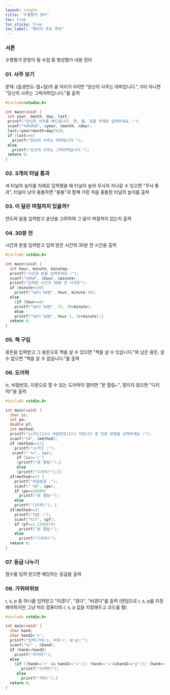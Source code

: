 ```yaml
---
layout: single
title: "수행평가 정리"
toc: true
toc_sticky: true
toc_label: "페이지 주요 목차"
---
```

### 서론
수행평가 문항이 될 수업 중 형성평가 내용 정리
### 01. 사주 보기
문제: (출생연도-월+일)의 끝 자리가 0이면 "당신의 사주는 대박입니다.", 0이 아니면 "당신의 사주는 그럭저럭입니다."를 출력
 ~~~c
#include<studio.h>

int main(void) {
  int year, month, day, last;
  printf("당신의 사주를 봐드립니다. 연, 월, 일을 차례로 입력하세요 :");
  scanf("%d%d%d", &year, &month, &day);
  last=(year+month+day)%10;
  if (last==0)
    printf("당신의 사주는 대박입니다.");
  else
    printf("당신의 사주는 그럭저럭입니다.");
  return 0;
}
~~~   
   
### 02. 3개의 터널 통과
세 터널의 높이를 차례로 입력했을 때 터널이 높아 무사히 지나갈 수 있으면 "무사 통과", 터널이 낮아 충돌하면 "충돌"과 함꼐 가장 처음 충돌한 터널의 높이를 출력

   
### 03. 이 달은 며칠까지 있을까?
연도와 달을 입력받고 윤년을 고려하여 그 달이 며칠까지 있는지 출력
   
    
### 04. 30분 전
시간과 분을 입력받고 입력 받은 시간의 30분 전 시간을 출력
~~~c
#include <stdio.h>

int main(void) {
  int hour, minute, minutep;
  printf("시간과 분을 입력하세요 :");
  scanf("%d%d", &hour, &minute);
  printf("입력한 시간의 30분 전 시각은");
  if (minute>=30)
    printf("%d시 %d분", hour, minute-30);
  else
    {if (hour==0)
    printf("%d시 %d분", 23, 30+minute);
    else
    printf("%d시 %d분", hour-1, 30+minute);}
  return 0;
}
~~~
   
### 05. 책 구입
용돈을 입력받고 그 용돈으로 책을 살 수 있으면 "책을 살 수 있습니다."와 남은 용돈, 살 수 없으면 "책을 살 수 없습니다."를 출력
   
### 06. 도어락
ic, 비밀번호, 지문으로 열 수 있는 도어락이 열리면 "문 열림~", 열리지 않으면 "디리릭!"을 출력
~~~c
#include <stdio.h>

int main(void) {
  char ic;
  int pw;
  double pf;
  int method;
  printf("ic카드(1)나 비밀번호(2)나 지문(3) 중 인증 방법을 선택하세요 :");
  scanf("%d", &method);
  if (method==1){
    printf("ic카드 :");
   scanf(" %c", &ic);
     if (ic=='c')
     {printf("문 열림~");}
     else
     {printf("디리릭!");}}
  if(method==2) {
    printf("비밀번호 :");
    scanf(" %d", &pw);
    if (pw==24689)
      printf("문 열림~");
    else 
    printf("디리릭!"); }
  if(method==3)
    printf("지문 :");
    scanf("%lf", &pf);
    if (pf==1.2345678)
      printf("문 열림~");
    else
      printf("디리릭!");
  return 0;
}
~~~
   
### 07. 등급 나누기
점수를 입력 받으면 해당하는 등급을 출력
   
### 08. 가위바위보
r, s, p 중 하나를 입력받고 "이겼다", "졌다", "비겼다"를 출력 (랜덤으로 r, s, p를 지정해야하지만 그냥 미리 컴퓨터의 r, s, p 값을 지정해두고 코드를 짬)
~~~c
#include <stdio.h>

int main(void) {
  char hand;
  char hand2='s';
  printf("입력(가위:s, 바위:r, 보:p):");
  scanf("%c" , &hand);
  if (hand==hand2)
    printf("비겨따!");
  else
    {if ((hand=='r' && hand2=='s')|| (hand=='s'&&hand2=='p')|| (hand=='p'&&hand=='r'))
       printf("이겨따!");
     else
       printf("져따!");}
  return 0;
}
~~~
